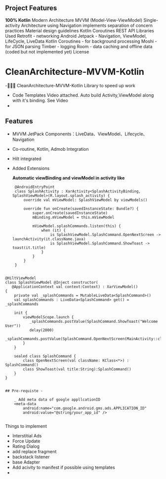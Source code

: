 ## Project Features
**100% Kotlin**
Modern Architecture
MVVM (Model-View-ViewModel)
Single-activity Architecture using Navigation
implements separation of concern practices
Material design guidelines
Kotlin Coroutines
REST API
Libraries Used
Retrofit - networking
Android Jetpack - Navigation, ViewModel, LifeCycle, LiveData
Kotlin Coroutines - for background processing
Moshi - for JSON parsing
Timber - logging
Room - data caching and offline data (coded but not implemented yet)
License

# CleanArchitecture-MVVM-Kotlin

-🐔🐔🐔 CleanArchitecture-MVVM-Kotlin Library to speed up work
- Code Templates Video attached. Auto build Activity,ViewModel along with it's binding. See Video
-


## Features
- MVVM JetPack Components：LiveData、ViewModel、Lifecycle、Navigation
- Co-routine, Kotlin, Admob Integration
- Hilt integrated
- Added Extensions


  <b>Automatic viewBinding and viewModel in activity like</b>
  
  ```
   @AndroidEntryPoint
   class SplashActivity : XarActivity<SplashActivityBinding, SplashViewModel>(R.layout.splash_activity) {
       override val mViewModel: SplashViewModel by viewModels()

       override fun onCreate(savedInstanceState: Bundle?) {
           super.onCreate(savedInstanceState)
           mBinding.mViewModel = this.mViewModel

           mViewModel.splashCommands.listen(this) {
               when (it) {
                   is SplashViewModel.SplashCommand.OpenNextScreen -> launchActivity(it.className.java)
                   is SplashViewModel.SplashCommand.ShowToast -> toast(it.title)
               }
           }
       }
   }

```

@HiltViewModel
class SplashViewModel @Inject constructor(
   @ApplicationContext val context:Context) : XarViewModel() 
{
    private val _splashCommands = MutableLiveData<SplashCommand>()
    val splashCommands : LiveData<SplashCommand> get() = _splashCommands
   
    init {
        viewModelScope.launch {
		   _splashCommands.postValue(SplashCommand.ShowToast("Welcome User"))
           delay(2000)
           _splashCommands.postValue(SplashCommand.OpenNextScreen(MainActivity::class))  
        }
    }

    sealed class SplashCommand {
        class OpenNextScreen(val className: KClass<*>) : SplashCommand()
        class ShowToast(val title:String):SplashCommand()
    }
}


## Pre-requiste -

	_ Add meta data of google appllcationID
	<meta-data
		android:name="com.google.android.gms.ads.APPLICATION_ID"
		android:value="@string/your_app_id" />


```

Things to implement
  - Interstitial Ads
  - Force Update
  - Rating Dialog
  - add replace fragment
  - backstack listener
  - base Adapter
  - Add acivity to manifest if possible using templates
  - 
